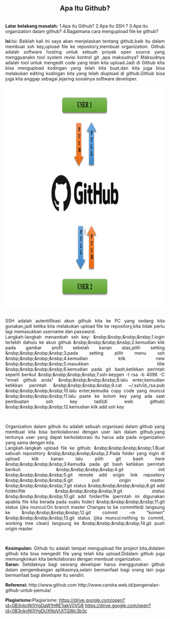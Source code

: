 <h2 align="center">Apa Itu Github?</h2>
<br>
<strong>Latar belakang masalah:</strong>
1.Apa itu Github?
2.Apa itu SSH ?
3.Apa itu organization dalam github?
4.Bagaimana cara mengupload file ke github?
<br>
<p align="justify">
<strong>Isi:</strong>Isi:
Baiklah kali ini saya akan menjelaskan tentang github,baik itu dalam membuat ssh key,upload file ke repository,membuat organization.
Github adalah software hosting untuk sebuah proyek open source yang mengguanakn tool system revisi kontrol git ,apa maksudnya? Maksudnya adalah tool untuk mengedit code yang telah kita upload.Jadi di Github kita bisa mengupload kodingan yang telah kita buat,dan kita juga bisa melakukan editing kodingan kita yang telah diupload di github.Github bisa juga kita anggap sebagai jejaring sosialnya software developer.
<br>
</p>

<p align="center">
  <img src="../../img/github2.PNG" width="650" height="700">
</p>

<p align="justify">
<br>
SSH adalah autentifikasi akun github kita ke PC yang sedang kita gunakan,jadi ketika kita melakukan upload file ke repository,kita tidak perlu lagi memasukkan username dan password.
<br>
Langkah-langkah menambah ssh key:
&nsbp;&nsbp;&nsbp;&nsbp;1.login terlebih dahulu ke akun github
&nsbp;&nsbp;&nsbp;&nsbp;2.kemudian klik pada gambar profil sebelah kanan atas,pilih setting
&nsbp;&nsbp;&nsbp;&nsbp;3.pada setting pilih menu ssh 
&nsbp;&nsbp;&nsbp;&nsbp;4.kemudian klik new
&nsbp;&nsbp;&nsbp;&nsbp;5.masukkan title
&nsbp;&nsbp;&nsbp;&nsbp;6.kemudian pada git bash,ketikkan perintah seperti berikut
&nsbp;&nsbp;&nsbp;&nsbp;7.ssh-keygen -t rsa -b 4096 -C "email github anda"
&nsbp;&nsbp;&nsbp;&nsbp;8.lalu enter,kemudian ketikkan perintah
&nsbp;&nsbp;&nsbp;&nsbp;9.cat ~/.ssh/id_rsa.pub
&nsbp;&nsbp;&nsbp;&nsbp;10.lalu enter,kemudia copy code yang muncul
&nsbp;&nsbp;&nsbp;&nsbp;11.lalu paste ke kolom key yang ada saat pembuatan ssh key tadi(di web github)
&nsbp;&nsbp;&nsbp;&nsbp;12.kemudian klik add ssh key
</p>
<br>
<p align="justify">
Organization dalam github itu adalah sebuah organisasi dalam github yang membuat kita bisa berkolaborasi dengan user lain dalam github,yang tentunya user yang dapat berkolaborasi itu harus ada pada organization yang sama dengan kita.
<br>
Langkah-langkah upload file ke github:
&nsbp;&nsbp;&nsbp;&nsbp;1.Buat sebuah repostitory
&nsbp;&nsbp;&nsbp;&nsbp;2.Pada folder yang ingin di upload klik kanan lalu pilih git bash here
&nsbp;&nsbp;&nsbp;&nsbp;3.Kemudia pada git bash ketikkan perintah berikut:
&nsbp;&nsbp;&nsbp;&nsbp;4.git init
&nsbp;&nsbp;&nsbp;&nsbp;5.git remote add origin link repository
&nsbp;&nsbp;&nsbp;&nsbp;6.git pull origin master
&nsbp;&nsbp;&nsbp;&nsbp;7.git status
&nsbp;&nsbp;&nsbp;&nsbp;8.git add folder/file
&nsbp;&nsbp;&nsbp;&nsbp;9.git status
&nsbp;&nsbp;&nsbp;&nsbp;10.git add folder/file (perintah ini digunakan apabila file kita berada pada suatu foder)
&nsbp;&nsbp;&nsbp;&nsbp;11.git status (jika muncul:On branch master Changes to be committed) langsung ke
&nsbp;&nsbp;&nsbp;&nsbp;12.git commit -m "komen"
&nsbp;&nsbp;&nsbp;&nsbp;13.git status (jika muncul:nothing to commit, working tree clean) langsung ke
&nsbp;&nsbp;&nsbp;&nsbp;14.git push origin master
</p>
<br>
<p align="justify">
<strong>Kesimpulan:</strong>
Github itu adalah tempat mengupload file project kita,didalam github kita bisa mengedit file yang telah kita upload.Didalam github juga memungkinkan kita berkolaborasi dengan membuat organization.
<br>
<strong>Saran:</strong>
Setidaknya bagi seorang developer harus menggunakan github dalam pengembangan aplikasinya,selain bermanfaat bagi orang lain juga bermanfaat bagi developer itu sendiri.
</p>
<strong>Referensi:</strong>
http://www.github.com
http://www.candra.web.id/pengenalan-github-untuk-pemula/

<strong>Plagiarisme:</strong>Plagiarisme:
https://drive.google.com/open?id=0B3nknNj1iYgDaW1HRE1jakV0VG8
https://drive.google.com/open?id=0B3nknNj1iYgDUXNoVUtTQWc3b3c
